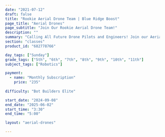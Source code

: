 ```yaml
---
date: "2021-07-12"
draft: false
title: "Rookie Aerial Drone Team | Blue Ridge Boost"
page_title: "Aerial Drones"
page_subtitle: "Join Our Rookie Aerial Drone Team!"
description: ""
summary: "Calling All Future Drone Pilots and Engineers! Join our Aerial Drone Competition Team! We're forming a team for the REC Foundation Aerial Drone Competition."
section: "classes"
product_id: "682778766"

day_tags: ["Sunday"]
grade_tags: ["5th", "6th", "7th", "8th", "9th", "10th", "11th"]
subject_tags: ["Robotics"]

payment:
  - name: "Monthly Subscription"
    price: "235"
  
difficulty: "Bot Builders Elite"

start_date: "2024-09-08"
end_date: "2025-06-02"
start_time: "3:30"
end_time: "5:00"

layout: "aerial-drones"

---
```

